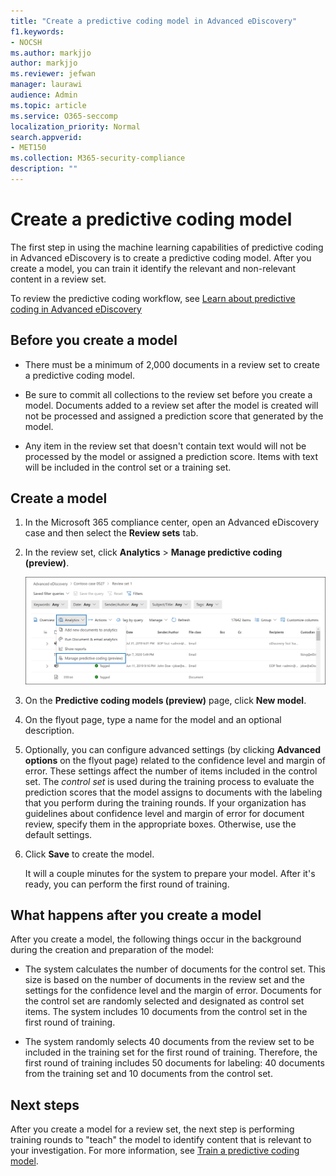 ```yaml
---
title: "Create a predictive coding model in Advanced eDiscovery"
f1.keywords:
- NOCSH
ms.author: markjjo
author: markjjo
ms.reviewer: jefwan
manager: laurawi
audience: Admin
ms.topic: article
ms.service: O365-seccomp
localization_priority: Normal
search.appverid: 
- MET150
ms.collection: M365-security-compliance
description: ""
---
```


# Create a predictive coding model

The first step in using the machine learning capabilities of predictive coding in Advanced eDiscovery is to create a predictive coding model. After you create a model, you can train it identify the relevant and non-relevant content in a review set.

To review the predictive coding workflow, see [Learn about predictive coding in Advanced eDiscovery ](predictive-coding-overview.md#the-predictive-coding-workflow)

## Before you create a model

- There must be a minimum of 2,000 documents in a review set to create a predictive coding model.

- Be sure to commit all collections to the review set before you create a model. Documents added to a review set after the model is created will not be processed and assigned a prediction score that generated by the model.

- Any item in the review set that doesn't contain text would will not be processed by the model or assigned a prediction score. Items with text will be included in the control set or a training set.

## Create a model

1. In the Microsoft 365 compliance center, open an Advanced eDiscovery case and then select the **Review sets** tab.

2. In the review set, click **Analytics** > **Manage predictive coding (preview)**.

   ![Click the Analyze dropdown menu in review set to go to the Predictive coding page](..\media\ManagePredictiveCoding.png)

3. On the **Predictive coding models (preview)** page, click **New model**.

4. On the flyout page, type a name for the model and an optional description.

5. Optionally, you can configure advanced settings (by clicking **Advanced options** on the flyout page) related to the confidence level and margin of error. These settings affect the number of items included in the control set. The *control set* is used during the training process to evaluate the prediction scores that the model assigns to documents with the labeling that you perform during the training rounds. If your organization has guidelines about confidence level and margin of error for document review, specify them in the appropriate boxes. Otherwise, use the default settings.

6. Click **Save** to create the model.

   It will a couple minutes for the system to prepare your model. After it's ready, you can perform the first round of training.

## What happens after you create a model

After you create a model, the following things occur in the background during the creation and preparation of the model:

- The system calculates the number of documents for the control set. This size is based on the number of documents in the review set and the settings for the confidence level and the margin of error. Documents for the control set are randomly selected and designated as control set items. The system includes 10 documents from the control set in the first round of training.

- The system randomly selects 40 documents from the review set to be included in the training set for the first round of training. Therefore, the first round of training includes 50 documents for labeling: 40 documents from the training set and 10 documents from the control set.

## Next steps

After you create a model for a review set, the next step is performing training rounds to "teach" the model to identify content that is relevant to your investigation. For more information, see [Train a predictive coding model](predictive-coding-train-model.md).
